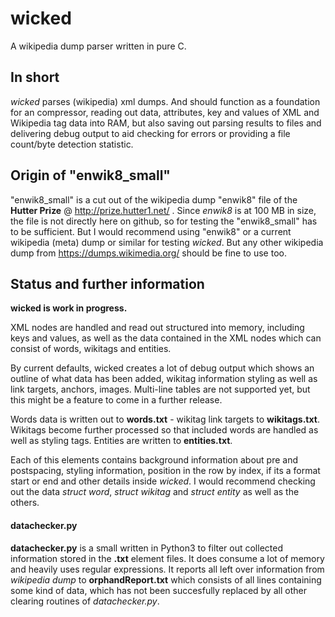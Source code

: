 # wicked
A wikipedia dump parser written in pure C.

## In short
*wicked* parses (wikipedia) xml dumps. And should function as a foundation for an compressor, reading out data, attributes, key and values of XML and Wikipedia tag data into RAM, but also saving out parsing results to files and delivering debug output to aid checking for errors or providing a file count/byte detection statistic.

## Origin of "enwik8_small"

"enwik8_small" is a cut out of the wikipedia dump "enwik8" file of the **Hutter Prize** @ http://prize.hutter1.net/ . Since *enwik8* is at 100 MB in size, the file is not directly here on github, so for testing the "enwik8_small" has to be sufficient. But I would recommend using "enwik8" or a current wikipedia (meta) dump or similar for testing *wicked*. But any other wikipedia dump from https://dumps.wikimedia.org/ should be fine to use too.

## Status and further information
**wicked is work in progress.**

XML nodes are handled and read out structured into memory, including keys and values, as well as the data contained in the XML nodes which can consist of words, wikitags and entities.

By current defaults, wicked creates a lot of debug output which shows an outline of what data has been added, wikitag information styling as well as link targets, anchors, images. Multi-line tables are not supported yet, but this might be a feature to come in a further release.

Words data is written out to **words.txt** - wikitag link targets to **wikitags.txt**. Wikitags become further processed so that included words are handled as well as styling tags. Entities are written to **entities.txt**.

Each of this elements contains background information about pre and postspacing, styling information, position in the row by index, if its a format start or end and other details inside *wicked*. I would recommend checking out the data *struct word*, *struct wikitag* and *struct entity* as well as the others.

#### datachecker.py

**datachecker.py** is a small written in Python3 to filter out collected information stored in the **.txt** element files. It does consume a lot of memory and heavily uses regular expressions. It reports all left over information from *wikipedia dump* to **orphandReport.txt** which consists of all lines containing some kind of data, which has not been succesfully replaced by all other clearing routines of *datachecker.py*.
